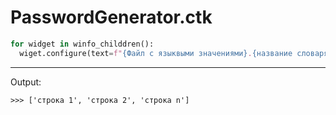 # PasswordGenerator.ctk

```python
for widget in winfo_childdren():
  wiget.configure(text=f"{Файл с языквыми значениями}.{название словаря}.[имя нужного ключа]")
```
---
Output:
```
>>> ['строка 1', 'строка 2', 'строка n']
```
